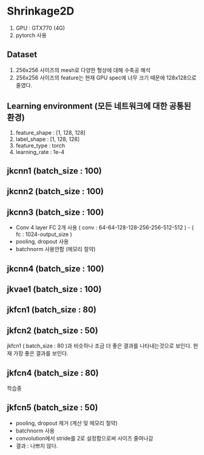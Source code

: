 # Shrinkage2D

1. GPU : GTX770 (4G)
2. pytorch 사용

## Dataset
1. 256x256 사이즈의 mesh로 다양한 형상에 대해 수축공 해석
2. 256x256 사이즈의 feature는 현재 GPU spec에 너무 크기 때문에 128x128으로  줄였다. 


## Learning environment (모든 네트워크에 대한 공통된 환경)
1. feature_shape : [1, 128, 128]
2. label_shape : [1, 128, 128]
3. feature_type : torch
4. learning_rate : 1e-4


## jkcnn1 (batch_size : 100)
## jkcnn2 (batch_size : 100)
## jkcnn3 (batch_size : 100)
* Conv 4 layer FC 2개 사용  ( conv : 64-64-128-128-256-256-512-512 ) - ( fc : 1024-output_size )
* pooling, dropout 사용
* batchnorm 사용안함 (메모리 절약)

## jkcnn4 (batch_size : 100)



## jkvae1 (batch_size : 100)

## jkfcn1 (batch_size : 80)

## jkfcn2 (batch_size : 50)
jkfcn1 ( batch_size : 80 )과 비슷하나 조금 더 좋은 결과를 나타내는것으로 보인다.
현재 가장 좋은 결과를 보인다. 

## jkfcn4 (batch_size : 80)
학습중


## jkfcn5 (batch_size : 50)
* pooling, dropout 제거 (계산 및 메모리 절약)
* batchnorm 사용
* convolution에서 stride를 2로 설정함으로써 사이즈 줄여나감
* 결과 : 나쁘지 않다.



